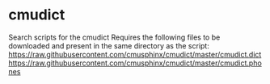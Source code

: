 # cmudict
Search scripts for the cmudict
Requires the following files to be downloaded and present in the same directory as the script:
https://raw.githubusercontent.com/cmusphinx/cmudict/master/cmudict.dict
https://raw.githubusercontent.com/cmusphinx/cmudict/master/cmudict.phones
